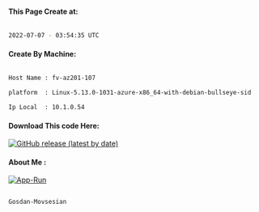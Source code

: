 
   
#### This Page Create at:

```bash

2022-07-07 - 03:54:35 UTC

```

#### Create By Machine:

```bash

Host Name : fv-az201-107

platform  : Linux-5.13.0-1031-azure-x86_64-with-debian-bullseye-sid

Ip Local  : 10.1.0.54

```
#### Download This code Here:

[![GitHub release (latest by date)](https://img.shields.io/github/v/release/Gosdan-Movsesian/Gosdan?style=for-the-badge&label=Download)](https://github.com/Gosdan-Movsesian/Gosdan/releases) 

</p> 

#### About Me :

[![App-Run](https://github.com/Gosdan-Movsesian/Gosdan/actions/workflows/App-Run.yml/badge.svg)](https://github.com/Gosdan-Movsesian/Gosdan/actions/workflows/App-Run.yml)

```bash

Gosdan-Movsesian

```

